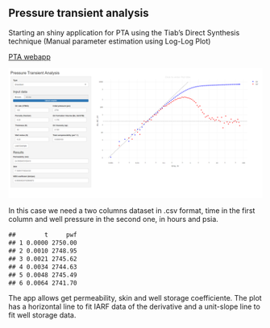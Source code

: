 Pressure transient analysis
---------------------------

Starting an shiny application for PTA using the Tiab’s Direct Synthesis
technique (Manual parameter estimation using Log-Log Plot)

[PTA
webapp](https://chatosolutions.shinyapps.io/PTAwebapp/?_ga=2.253088457.1594544277.1607619484-1622287101.1605639564)

![](data/image1.png)

In this case we need a two columns dataset in .csv format, time in the
first column and well pressure in the second one, in hours and psia.

    ##        t     pwf
    ## 1 0.0000 2750.00
    ## 2 0.0010 2748.95
    ## 3 0.0021 2745.62
    ## 4 0.0034 2744.63
    ## 5 0.0048 2745.49
    ## 6 0.0064 2741.70

The app allows get permeability, skin and well storage coefficiente. The
plot has a horizontal line to fit IARF data of the derivative and a
unit-slope line to fit well storage data.
